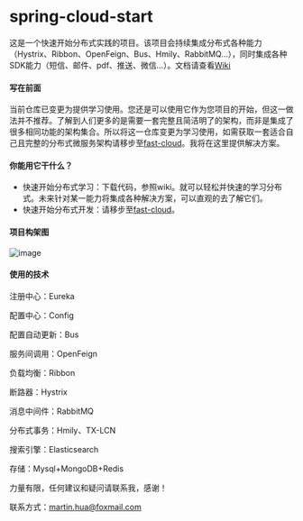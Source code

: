 # spring-cloud-start

这是一个快速开始分布式实践的项目。该项目会持续集成分布式各种能力（Hystrix、Ribbon、OpenFeign、Bus、Hmily、RabbitMQ…），同时集成各种SDK能力（短信、邮件、pdf、推送、微信…）。文档请查看[Wiki](https://github.com/huaPeiLiang/spring-cloud-start/wiki)

#### 写在前面

当前仓库已变更为提供学习使用。您还是可以使用它作为您项目的开始，但这一做法并不推荐。了解到人们更多的是需要一套完整且简洁明了的架构，而非是集成了很多相同功能的架构集合。所以将这一仓库变更为学习使用，如需获取一套适合自己且完整的分布式微服务架构请移步至[fast-cloud](https://github.com/huaPeiLiang/fast-cloud)。我将在这里提供解决方案。

#### 你能用它干什么？

* 快速开始分布式学习：下载代码，参照wiki。就可以轻松并快速的学习分布式。未来针对某一能力将集成各种解决方案，可以直观的去了解它们。
* 快速开始分布式开发：请移步至[fast-cloud](https://github.com/huaPeiLiang/fast-cloud)。

#### 项目构架图

![image](https://raw.githubusercontent.com/wiki/huaPeiLiang/spring-cloud-start/img/ReadMe-1.png)

#### 使用的技术

注册中心：Eureka

配置中心：Config

配置自动更新：Bus

服务间调用：OpenFeign

负载均衡：Ribbon

断路器：Hystrix

消息中间件：RabbitMQ

分布式事务：Hmily、TX-LCN

搜索引擎：Elasticsearch

存储：Mysql+MongoDB+Redis



力量有限，任何建议和疑问请联系我，感谢！

联系方式：martin.hua@foxmail.com
